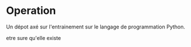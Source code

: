 # Operation 

Un dépot axé sur l'entrainement sur le langage de programmation Python. 

etre sure qu'elle existe 